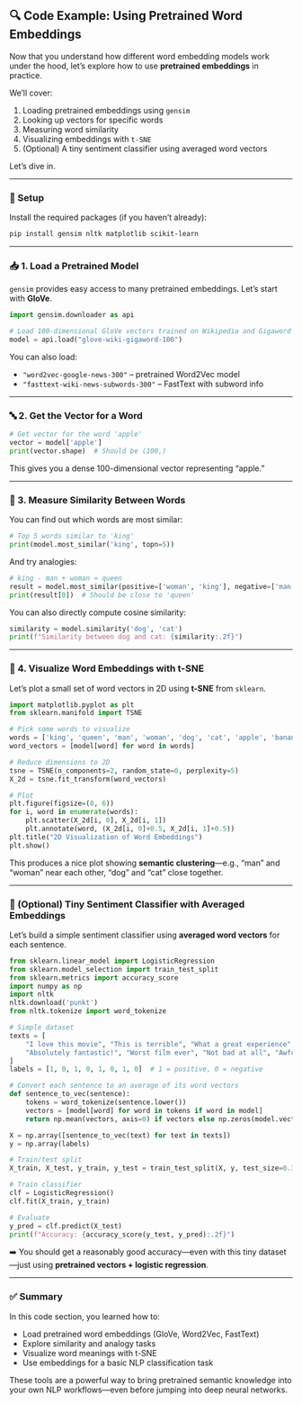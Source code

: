 

## 🔍 **Code Example: Using Pretrained Word Embeddings**

Now that you understand how different word embedding models work under the hood, let’s explore how to use **pretrained embeddings** in practice.

We’ll cover:

1. Loading pretrained embeddings using `gensim`
2. Looking up vectors for specific words
3. Measuring word similarity
4. Visualizing embeddings with `t-SNE`
5. (Optional) A tiny sentiment classifier using averaged word vectors

Let’s dive in.

---

### 🧰 Setup

Install the required packages (if you haven’t already):

```bash
pip install gensim nltk matplotlib scikit-learn
```

---

### 📥 1. Load a Pretrained Model

`gensim` provides easy access to many pretrained embeddings. Let’s start with **GloVe**.

```python
import gensim.downloader as api

# Load 100-dimensional GloVe vectors trained on Wikipedia and Gigaword
model = api.load("glove-wiki-gigaword-100")
```

You can also load:

* `"word2vec-google-news-300"` – pretrained Word2Vec model
* `"fasttext-wiki-news-subwords-300"` – FastText with subword info

---

### 🔤 2. Get the Vector for a Word

```python
# Get vector for the word 'apple'
vector = model['apple']
print(vector.shape)  # Should be (100,)
```

This gives you a dense 100-dimensional vector representing “apple.”

---

### 🤝 3. Measure Similarity Between Words

You can find out which words are most similar:

```python
# Top 5 words similar to 'king'
print(model.most_similar('king', topn=5))
```

And try analogies:

```python
# king - man + woman ≈ queen
result = model.most_similar(positive=['woman', 'king'], negative=['man'])
print(result[0])  # Should be close to 'queen'
```

You can also directly compute cosine similarity:

```python
similarity = model.similarity('dog', 'cat')
print(f"Similarity between dog and cat: {similarity:.2f}")
```

---

### 🎨 4. Visualize Word Embeddings with t-SNE

Let’s plot a small set of word vectors in 2D using **t-SNE** from `sklearn`.

```python
import matplotlib.pyplot as plt
from sklearn.manifold import TSNE

# Pick some words to visualize
words = ['king', 'queen', 'man', 'woman', 'dog', 'cat', 'apple', 'banana']
word_vectors = [model[word] for word in words]

# Reduce dimensions to 2D
tsne = TSNE(n_components=2, random_state=0, perplexity=5)
X_2d = tsne.fit_transform(word_vectors)

# Plot
plt.figure(figsize=(8, 6))
for i, word in enumerate(words):
    plt.scatter(X_2d[i, 0], X_2d[i, 1])
    plt.annotate(word, (X_2d[i, 0]+0.5, X_2d[i, 1]+0.5))
plt.title("2D Visualization of Word Embeddings")
plt.show()
```

This produces a nice plot showing **semantic clustering**—e.g., “man” and “woman” near each other, “dog” and “cat” close together.

---

### 🧪 (Optional) Tiny Sentiment Classifier with Averaged Embeddings

Let’s build a simple sentiment classifier using **averaged word vectors** for each sentence.

```python
from sklearn.linear_model import LogisticRegression
from sklearn.model_selection import train_test_split
from sklearn.metrics import accuracy_score
import numpy as np
import nltk
nltk.download('punkt')
from nltk.tokenize import word_tokenize

# Simple dataset
texts = [
    "I love this movie", "This is terrible", "What a great experience", "I hate it",
    "Absolutely fantastic!", "Worst film ever", "Not bad at all", "Awful, just awful"
]
labels = [1, 0, 1, 0, 1, 0, 1, 0]  # 1 = positive, 0 = negative

# Convert each sentence to an average of its word vectors
def sentence_to_vec(sentence):
    tokens = word_tokenize(sentence.lower())
    vectors = [model[word] for word in tokens if word in model]
    return np.mean(vectors, axis=0) if vectors else np.zeros(model.vector_size)

X = np.array([sentence_to_vec(text) for text in texts])
y = np.array(labels)

# Train/test split
X_train, X_test, y_train, y_test = train_test_split(X, y, test_size=0.3, random_state=42)

# Train classifier
clf = LogisticRegression()
clf.fit(X_train, y_train)

# Evaluate
y_pred = clf.predict(X_test)
print(f"Accuracy: {accuracy_score(y_test, y_pred):.2f}")
```

➡️ You should get a reasonably good accuracy—even with this tiny dataset—just using **pretrained vectors + logistic regression**.

---

### ✅ Summary

In this code section, you learned how to:

* Load pretrained word embeddings (GloVe, Word2Vec, FastText)
* Explore similarity and analogy tasks
* Visualize word meanings with t-SNE
* Use embeddings for a basic NLP classification task

These tools are a powerful way to bring pretrained semantic knowledge into your own NLP workflows—even before jumping into deep neural networks.


